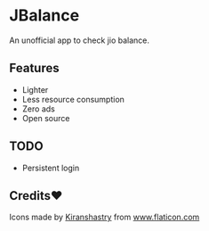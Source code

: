 # JBalance

An unofficial app to check jio balance.

## Features

- Lighter
- Less resource consumption
- Zero ads
- Open source 

## TODO

- Persistent login 

## Credits❤️
<div>Icons made by <a href="https://www.flaticon.com/authors/kiranshastry" title="Kiranshastry">Kiranshastry</a> from <a href="https://www.flaticon.com/" title="Flaticon">www.flaticon.com</a></div>
